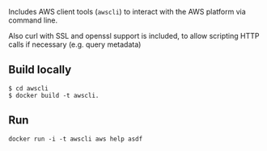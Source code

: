 Includes AWS client tools (`awscli`) to interact with the AWS platform via
command line.

Also curl with SSL and openssl support is included, to allow scripting HTTP
calls if necessary (e.g. query metadata)

## Build locally

```
$ cd awscli
$ docker build -t awscli.
```

## Run

```
docker run -i -t awscli aws help asdf
```
